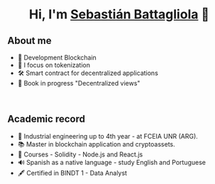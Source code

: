 <div align="center">
<h1 align="center">Hi, I'm <a href="https://aristi.dev">Sebastián Battagliola</a> 👋</h1>
</div>



## About me

- 📣 Development Blockchain
- 💎 I focus on tokenization
- 🛠 Smart contract for decentralized applications
- 📗 Book in progress "Decentralized views"
  

<br>

## Academic record

- 📖 Industrial engineering up to 4th year - at FCEIA UNR (ARG).
- 📚 Master in blockchain application and cryptoassets.
- 📓 Courses - Solidity - Node.js and React.js
- 🔊 Spanish as a native language - study English and Portuguese
- 🖋 Certified in BINDT 1 - Data Analyst

